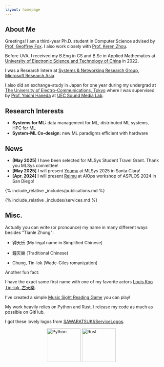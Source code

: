 ```yaml
---
layout: homepage
---
```


## About Me

Greetings! I am a third-year Ph.D. student in Computer Science advised by [Prof. Geoffrey Fox](https://engineering.virginia.edu/faculty/geoffrey-c-fox). I also work closely with [Prof. Keren Zhou](https://www.jokeren.tech/).

Before UVA, I received my B.Eng in CS and B.Sc in Applied Mathematics at [University of Electronic Science and Technology of China](https://en.uestc.edu.cn/) in 2022.

I was a Research Intern at [Systems & Networking Research Group, Microsoft Research Asia](https://www.microsoft.com/en-us/research/group/systems-and-networking-research-group-asia/).

I also did an exchange-study in Japan for one year during my undergrad at [The University of Electro-Communications, Tokyo](https://www.uec.ac.jp/eng/) where I was supervised by [Prof. Yoichi Haneda](https://www.uec.ac.jp/eng/research/introduction/opal-ring/0006341.html) at [UEC Sound Media Lab](http://www.hanedalab.inf.uec.ac.jp/).

## Research Interests

- **Systems for ML:** data management for ML, distributed ML systems, HPC for ML
- **System-ML Co-design:** new ML paradigms efficient with hardware

## News

- **[May 2025]** I have been selected for MLSys Student Travel Grant. Thank you MLSys committee!
- **[May 2025]** I will present [Youmu](https://mlsys.org/virtual/2025/poster/3272) at MLSys 2025 in Santa Clara!
- **[Apr. 2024]** I will present [Reimu](./assets/files/AIOps_24.pdf) at AIOps workshop of ASPLOS 2024 in San Diego!

{% include_relative _includes/publications.md %}

{% include_relative _includes/services.md %}

## Misc.

Actually you can write (or pronounce) my name in many different ways besides "Tianle Zhong":

* 钟天乐 (My legal name in Simplified Chinese)

* 鐘天樂 (Traditional Chinese)

* Chung, Tin-lok (Wade-Giles romanization)

Another fun fact: 

I have the exact same first name with one of my favorite actors [Louis Koo Tin-lok, 古天樂](https://en.wikipedia.org/wiki/Louis_Koo).

I've created a simple [Music Sight Reading Game](/sight_reading.html) you can play!

My work heavily relies on Python and Rust. I release my code as much as possible on GitHub. 

I got these lovely logos from [SAWARATSUKI/ServiceLogos](https://github.com/SAWARATSUKI/ServiceLogos).

<div style="display: flex; justify-content: center;">
  <img src="./assets/img/Python.png" alt="Python" style="height: 110px; margin-right: 5px;">
  <img src="./assets/img/Rust.png" alt="Rust" style="height: 110px; margin-right: 5px;">
</div>
